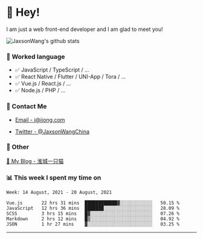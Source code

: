 # 👋 Hey!

I am just a web front-end developer and I am glad to meet you!

![JaxsonWang's github stats](https://github-readme-stats.vercel.app/api?username=JaxsonWang&&show_icons=true&&title_color=1abc9c&&icon_color=1abc9c)


### 📝 Worked language

- ✅ JavaScript / TypeScript / ...
- ✅ React Native / Flutter / UNI-App / Tora / ...
- ✅ Vue.js / React.js / ...
- ✅ Node.js / PHP / ...

### 📮 Contact Me

- [Email - i@iiong.com](mailto:i@iiong.com)

- [Twitter - @JaxsonWangChina](https://twitter.com/JaxsonWangChina)

### 🤪 Other

[📌 My Blog - 淮城一只猫](https://iiong.com)

### 📊 This week I spent my time on

<!--START_SECTION:waka-->
```text
Week: 14 August, 2021 - 20 August, 2021

Vue.js       22 hrs 31 mins  ████████████▓░░░░░░░░░░░░   50.15 % 
JavaScript   12 hrs 36 mins  ███████░░░░░░░░░░░░░░░░░░   28.09 % 
SCSS         3 hrs 15 mins   █▓░░░░░░░░░░░░░░░░░░░░░░░   07.26 % 
Markdown     2 hrs 12 mins   █▒░░░░░░░░░░░░░░░░░░░░░░░   04.92 % 
JSON         1 hr 27 mins    ▓░░░░░░░░░░░░░░░░░░░░░░░░   03.25 % 
```
<!--END_SECTION:waka-->

---
